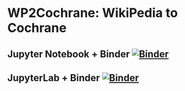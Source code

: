 # WP2Cochrane: WikiPedia to Cochrane

## Jupyter Notebook + Binder [![Binder](https://mybinder.org/badge_logo.svg)](https://mybinder.org/v2/gh/ajoorabchi/WP2Cochrane/master?filepath=index.ipynb)

## JupyterLab + Binder [![Binder](https://mybinder.org/badge_logo.svg)](https://mybinder.org/v2/gh/ajoorabchi/WP2Cochrane/master?urlpath=lab/tree/index.ipynb)
